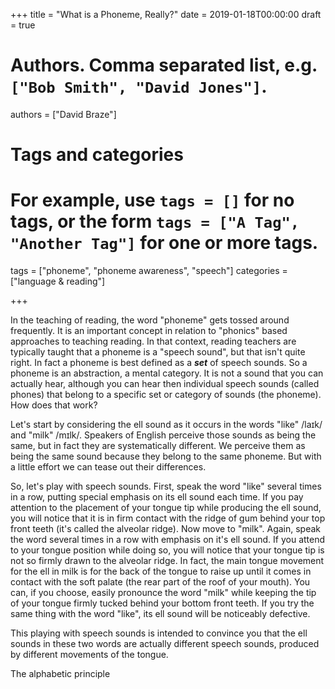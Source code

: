 +++
title = "What is a Phoneme, Really?"
date = 2019-01-18T00:00:00
draft = true

# Authors. Comma separated list, e.g. `["Bob Smith", "David Jones"]`.
authors = ["David Braze"]

# Tags and categories
# For example, use `tags = []` for no tags, or the form `tags = ["A Tag", "Another Tag"]` for one or more tags.
tags = ["phoneme", "phoneme awareness", "speech"]
categories = ["language & reading"]

+++

In the teaching of reading, the word "phoneme" gets tossed around
frequently. It is an important concept in relation to "phonics" based
approaches to teaching reading. In that context, reading teachers are
typically taught that a phoneme is a "speech sound", but that isn't
quite right. In fact a phoneme is best defined as a ***set*** of
speech sounds. So a phoneme is an abstraction, a mental category. It
is not a sound that you can actually hear, although you can hear then
individual speech sounds (called phones) that belong to a specific set
or category of sounds (the phoneme). How does that work?

Let's start by considering the ell sound as it occurs in the words
"like" /la&#x026A;k/ and "milk" /m&#x026A;lk/. Speakers of English
perceive those sounds as being the same, but in fact they are
systematically different. We perceive them as being the same sound
because they belong to the same phoneme. But with a little effort we
can tease out their differences.

So, let's play with speech sounds. First, speak the word "like"
several times in a row, putting special emphasis on its ell sound each
time. If you pay attention to the placement of your tongue tip while
producing the ell sound, you will notice that it is in firm contact
with the ridge of gum behind your top front teeth (it's called the
alveolar ridge). Now move to "milk". Again, speak the word several
times in a row with emphasis on it's ell sound. If you attend to your
tongue position while doing so, you will notice that your tongue tip
is not so firmly drawn to the alveolar ridge. In fact, the main tongue
movement for the ell in milk is for the back of the tongue to raise up
until it comes in contact with the soft palate (the rear part of the
roof of your mouth). You can, if you choose, easily pronounce the word
"milk" while keeping the tip of your tongue firmly tucked behind your
bottom front teeth. If you try the same thing with the word "like",
its ell sound will be noticeably defective.

This playing with speech sounds is intended to convince you that the
ell sounds in these two words are actually different speech sounds,
produced by different movements of the tongue. 

The alphabetic principle



